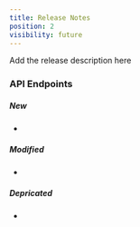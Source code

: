 ```yaml
---
title: Release Notes
position: 2
visibility: future
---
```


Add the release description here

### API Endpoints

##### New

*

##### Modified

*

##### Depricated

*
